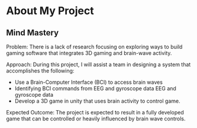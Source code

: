 # About My Project

## Mind Mastery

Problem: There is a lack of research focusing on exploring ways to build gaming software that integrates 3D gaming and brain-wave activity. 

Approach: During this project, I will assist a team in designing a system that accomplishes the following:

  - Use a Brain-Computer Interface (BCI) to access brain waves
  - Identifying BCI commands from EEG and gyroscope data EEG and gyroscope data
  - Develop a 3D game in unity that uses brain activity to control game. 

Expected Outcome: The project is expected to result in a fully developed game that can be controlled or heavily influenced by brain wave controls.


